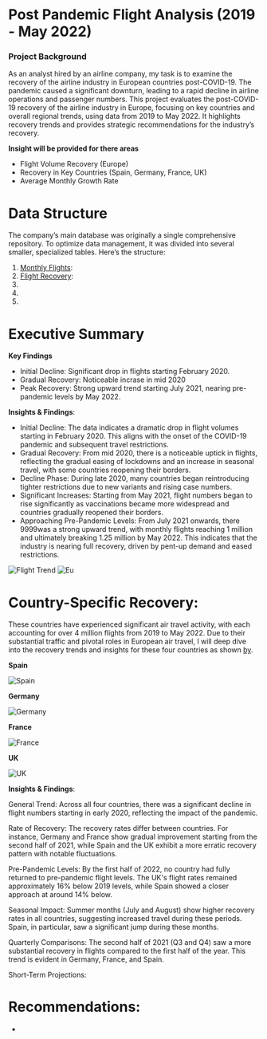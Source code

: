 # Post Pandemic Flight Analysis (2019 - May 2022)
### Project Background
As an analyst hired by an airline company, my task is to examine the recovery of the airline industry in European countries post-COVID-19. The pandemic caused a significant downturn, leading to a rapid decline in airline operations and passenger numbers. This project evaluates the post-COVID-19 recovery of the airline industry in Europe, focusing on key countries and overall regional trends, using data from 2019 to May 2022. It highlights recovery trends and provides strategic recommendations for the industry’s recovery.

**Insight will be provided for there areas**
- Flight Volume Recovery (Europe) 
- Recovery in Key Countries (Spain, Germany, France, UK)
- Average Monthly Growth Rate

# Data Structure 
The company’s main database was originally a single comprehensive repository. To optimize data management, it was divided into several smaller, specialized tables. Here’s the structure:
1. [Monthly Flights](https://github.com/tomzjwang/Post_Pandemic_Flight_Trends/blob/main/monthly_flights.csv):
2. [Flight Recovery](https://github.com/tomzjwang/Post_Pandemic_Flight_Trends/blob/main/flight_recovery.csv):
3. 
4. 
5. 
   
# Executive Summary
**Key Findings**
- Initial Decline: Significant drop in flights starting February 2020.
- Gradual Recovery: Noticeable incrase in mid 2020
- Peak Recovery: Strong upward trend starting July 2021, nearing pre-pandemic levels by May 2022.




**Insights & Findings**:
- Initial Decline: The data indicates a dramatic drop in flight volumes starting in February 2020. This aligns with the onset of the COVID-19 pandemic and subsequent travel restrictions. 
- Gradual Recovery: From mid 2020, there is a noticeable uptick in flights, reflecting the gradual easing of lockdowns and an increase in seasonal travel, with some countries reopening their borders.
- Decline Phase: During late 2020, many countries began reintroducing tighter restrictions due to new variants and rising case numbers.
- Significant Increases: Starting from May 2021, flight numbers began to rise significantly as vaccinations became more widespread and countries gradually reopened their borders.
- Approaching Pre-Pandemic Levels: From July 2021 onwards, there 9999was a strong upward trend, with monthly flights reaching 1 million and ultimately breaking 1.25 million by May 2022. This indicates that the industry is nearing full recovery, driven by pent-up demand and eased restrictions.

![Flight Trend](https://github.com/user-attachments/assets/a9bd816f-47cc-4e3f-881a-d3fdf7ce2e44)
![Eu](https://github.com/user-attachments/assets/c6bd20d3-11f8-4adf-8d38-10be47bf9748)

# Country-Specific Recovery:
These countries have experienced significant air travel activity, with each accounting for over 4 million flights from 2019 to May 2022. Due to their substantial traffic and pivotal roles in European air travel, I will deep dive into the recovery trends and insights for these four countries as shown [by](https://github.com/user-attachments/files/17370386/table.csv).

**Spain**

![Spain](https://github.com/user-attachments/assets/152be887-e00b-4106-8061-d5b65affab6e)

**Germany**

![Germany](https://github.com/user-attachments/assets/6420031c-3f0a-48bb-b948-929041174d8c)

**France**

![France](https://github.com/user-attachments/assets/769bbf76-c783-488f-989d-e1171cc697d6)

**UK**

![UK](https://github.com/user-attachments/assets/2f6a834b-74ad-4601-b406-12dda0f481f3)

**Insights & Findings**:

General Trend:
Across all four countries, there was a significant decline in flight numbers starting in early 2020, reflecting the impact of the pandemic.

Rate of Recovery:
The recovery rates differ between countries. For instance, Germany and France show gradual improvement starting from the second half of 2021, while Spain and the UK exhibit a more erratic recovery pattern with notable fluctuations.

Pre-Pandemic Levels:
By the first half of 2022, no country had fully returned to pre-pandemic flight levels. The UK's flight rates remained approximately 16% below 2019 levels, while Spain showed a closer approach at around 14% below.

Seasonal Impact:
Summer months (July and August) show higher recovery rates in all countries, suggesting increased travel during these periods. Spain, in particular, saw a significant jump during these months.

Quarterly Comparisons:
The second half of 2021 (Q3 and Q4) saw a more substantial recovery in flights compared to the first half of the year. This trend is evident in Germany, France, and Spain.

Short-Term Projections:

# Recommendations:
-
